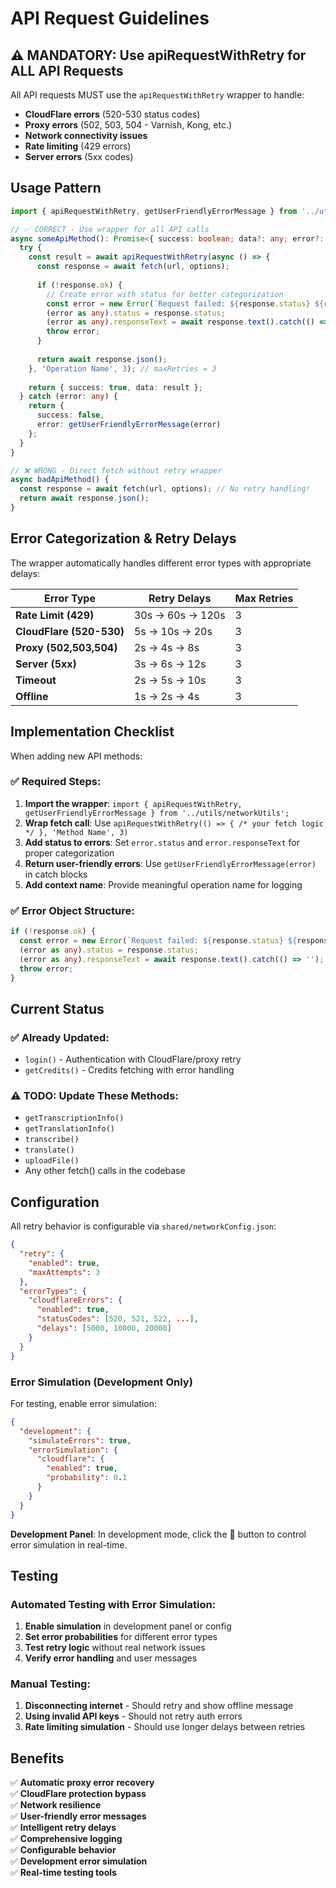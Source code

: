 # API Request Guidelines

## ⚠️ MANDATORY: Use apiRequestWithRetry for ALL API Requests

All API requests MUST use the `apiRequestWithRetry` wrapper to handle:
- **CloudFlare errors** (520-530 status codes)
- **Proxy errors** (502, 503, 504 - Varnish, Kong, etc.)
- **Network connectivity issues**
- **Rate limiting** (429 errors)
- **Server errors** (5xx codes)

## Usage Pattern

```typescript
import { apiRequestWithRetry, getUserFriendlyErrorMessage } from '../utils/networkUtils';

// ✅ CORRECT - Use wrapper for all API calls
async someApiMethod(): Promise<{ success: boolean; data?: any; error?: string }> {
  try {
    const result = await apiRequestWithRetry(async () => {
      const response = await fetch(url, options);
      
      if (!response.ok) {
        // Create error with status for better categorization
        const error = new Error(`Request failed: ${response.status} ${response.statusText}`);
        (error as any).status = response.status;
        (error as any).responseText = await response.text().catch(() => '');
        throw error;
      }
      
      return await response.json();
    }, 'Operation Name', 3); // maxRetries = 3
    
    return { success: true, data: result };
  } catch (error: any) {
    return {
      success: false,
      error: getUserFriendlyErrorMessage(error)
    };
  }
}

// ❌ WRONG - Direct fetch without retry wrapper
async badApiMethod() {
  const response = await fetch(url, options); // No retry handling!
  return await response.json();
}
```

## Error Categorization & Retry Delays

The wrapper automatically handles different error types with appropriate delays:

| Error Type | Retry Delays | Max Retries |
|------------|--------------|-------------|
| **Rate Limit (429)** | 30s → 60s → 120s | 3 |
| **CloudFlare (520-530)** | 5s → 10s → 20s | 3 |
| **Proxy (502,503,504)** | 2s → 4s → 8s | 3 |
| **Server (5xx)** | 3s → 6s → 12s | 3 |
| **Timeout** | 2s → 5s → 10s | 3 |
| **Offline** | 1s → 2s → 4s | 3 |

## Implementation Checklist

When adding new API methods:

### ✅ Required Steps:
1. **Import the wrapper**: `import { apiRequestWithRetry, getUserFriendlyErrorMessage } from '../utils/networkUtils';`
2. **Wrap fetch call**: Use `apiRequestWithRetry(() => { /* your fetch logic */ }, 'Method Name', 3)`
3. **Add status to errors**: Set `error.status` and `error.responseText` for proper categorization
4. **Return user-friendly errors**: Use `getUserFriendlyErrorMessage(error)` in catch blocks
5. **Add context name**: Provide meaningful operation name for logging

### ✅ Error Object Structure:
```typescript
if (!response.ok) {
  const error = new Error(`Request failed: ${response.status} ${response.statusText}`);
  (error as any).status = response.status;
  (error as any).responseText = await response.text().catch(() => '');
  throw error;
}
```

## Current Status

### ✅ Already Updated:
- `login()` - Authentication with CloudFlare/proxy retry
- `getCredits()` - Credits fetching with error handling

### ⚠️ TODO: Update These Methods:
- `getTranscriptionInfo()`
- `getTranslationInfo()` 
- `transcribe()`
- `translate()`
- `uploadFile()`
- Any other fetch() calls in the codebase

## Configuration

All retry behavior is configurable via `shared/networkConfig.json`:

```json
{
  "retry": {
    "enabled": true,
    "maxAttempts": 3
  },
  "errorTypes": {
    "cloudflareErrors": {
      "enabled": true,
      "statusCodes": [520, 521, 522, ...],
      "delays": [5000, 10000, 20000]
    }
  }
}
```

### Error Simulation (Development Only)

For testing, enable error simulation:

```json
{
  "development": {
    "simulateErrors": true,
    "errorSimulation": {
      "cloudflare": {
        "enabled": true,
        "probability": 0.1
      }
    }
  }
}
```

**Development Panel**: In development mode, click the 🔧 button to control error simulation in real-time.

## Testing

### Automated Testing with Error Simulation:
1. **Enable simulation** in development panel or config
2. **Set error probabilities** for different error types
3. **Test retry logic** without real network issues
4. **Verify error handling** and user messages

### Manual Testing:
1. **Disconnecting internet** - Should retry and show offline message
2. **Using invalid API keys** - Should not retry auth errors
3. **Rate limiting simulation** - Should use longer delays between retries

## Benefits

✅ **Automatic proxy error recovery**  
✅ **CloudFlare protection bypass**  
✅ **Network resilience**  
✅ **User-friendly error messages**  
✅ **Intelligent retry delays**  
✅ **Comprehensive logging**  
✅ **Configurable behavior**  
✅ **Development error simulation**  
✅ **Real-time testing tools**